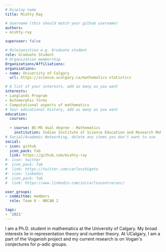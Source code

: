```yaml
---
# Display name
title: Mishty Ray

# Username (this should match your github username)
authors:
- mishty-ray

superuser: false

# Role/position e.g. Graduate student
role: Graduate Student
# Organization membership
Organizations/Affiliations:
organizations:
- name: University of Calgary
  url: https://science.ucalgary.ca/mathematics-statistics

# A list of your interests, add as many as you want
interests:
- Langlands Program
- Automorphic forms
- Computational aspects of mathematics
# Your educational history, add as many as you want
education:
  courses:
 
  - course: BS-MS dual degree - Mathematics
    institution: Indian Institute of Science Education and Research Mohali
# Social/Academic Networking, delete any items you don't want to use
social:
- icon: github
  icon_pack: fab
  link: https://github.com/mishty-ray
#- icon: twitter
#  icon_pack: fab
#  link: https://twitter.com/carlosshigoto
#- icon: linkedin
#  icon_pack: fab
#  link: https://www.linkedin.com/in/carloscontrerasc/

user_groups:
- committee: members
  role: Team 8 - NRCAN 2

tags:
- '2021'
---
```

I am a Ph.D. student in mathematics at the University of Calgary. My broad interests lie in representation theory and number theory. At UCalgary, I am a part of the Voganish project and my current research is on Vogan's conjectures for p-adic groups.  
